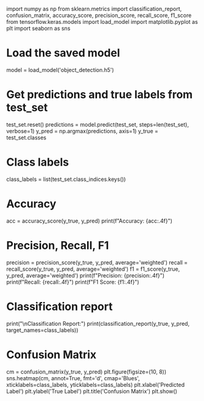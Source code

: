 import numpy as np
from sklearn.metrics import classification_report, confusion_matrix, accuracy_score, precision_score, recall_score, f1_score
from tensorflow.keras.models import load_model
import matplotlib.pyplot as plt
import seaborn as sns

# Load the saved model
model = load_model('object_detection.h5')

# Get predictions and true labels from test_set
test_set.reset()
predictions = model.predict(test_set, steps=len(test_set), verbose=1)
y_pred = np.argmax(predictions, axis=1)
y_true = test_set.classes

# Class labels
class_labels = list(test_set.class_indices.keys())

# Accuracy
acc = accuracy_score(y_true, y_pred)
print(f"Accuracy: {acc:.4f}")

# Precision, Recall, F1
precision = precision_score(y_true, y_pred, average='weighted')
recall = recall_score(y_true, y_pred, average='weighted')
f1 = f1_score(y_true, y_pred, average='weighted')
print(f"Precision: {precision:.4f}")
print(f"Recall: {recall:.4f}")
print(f"F1 Score: {f1:.4f}")

# Classification report
print("\nClassification Report:")
print(classification_report(y_true, y_pred, target_names=class_labels))

# Confusion Matrix
cm = confusion_matrix(y_true, y_pred)
plt.figure(figsize=(10, 8))
sns.heatmap(cm, annot=True, fmt='d', cmap='Blues', xticklabels=class_labels, yticklabels=class_labels)
plt.xlabel('Predicted Label')
plt.ylabel('True Label')
plt.title('Confusion Matrix')
plt.show()
